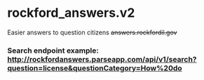 # rockford_answers.v2

Easier answers to question citizens  ~~answers.rockfordil.gov~~ 

### Search endpoint example: http://rockfordanswers.parseapp.com/api/v1/search?question=license&questionCategory=How%20do
